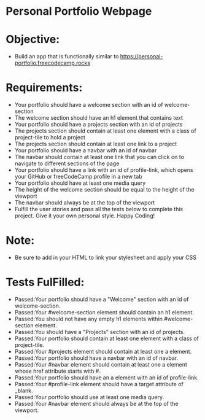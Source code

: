 # Personal Portfolio Webpage

# Objective:
- Build an app that is functionally similar to https://personal-portfolio.freecodecamp.rocks

# Requirements:
- Your portfolio should have a welcome section with an id of welcome-section
- The welcome section should have an h1 element that contains text
- Your portfolio should have a projects section with an id of projects
- The projects section should contain at least one element with a class of project-tile to hold a project
- The projects section should contain at least one link to a project
- Your portfolio should have a navbar with an id of navbar
- The navbar should contain at least one link that you can click on to navigate to different sections of the page
- Your portfolio should have a link with an id of profile-link, which opens your GitHub or freeCodeCamp profile in a new tab
- Your portfolio should have at least one media query
- The height of the welcome section should be equal to the height of the viewport
- The navbar should always be at the top of the viewport
- Fulfill the user stories and pass all the tests below to complete this project. Give it your own personal style. Happy Coding!

# Note: 
- Be sure to add <link rel="stylesheet" href="styles.css"> in your HTML to link your stylesheet and apply your CSS

# Tests FulFilled:
- Passed:Your portfolio should have a "Welcome" section with an id of welcome-section.
- Passed:Your #welcome-section element should contain an h1 element.
- Passed:You should not have any empty h1 elements within #welcome-section element.
- Passed:You should have a "Projects" section with an id of projects.
- Passed:Your portfolio should contain at least one element with a class of project-tile.
- Passed:Your #projects element should contain at least one a element.
- Passed:Your portfolio should have a navbar with an id of navbar.
- Passed:Your #navbar element should contain at least one a element whose href attribute starts with #.
- Passed:Your portfolio should have an a element with an id of profile-link.
- Passed:Your #profile-link element should have a target attribute of _blank.
- Passed:Your portfolio should use at least one media query.
- Passed:Your #navbar element should always be at the top of the viewport.
